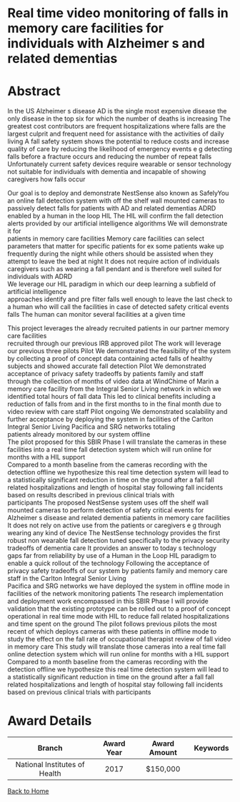 
Real time video monitoring of falls in memory care facilities for individuals with Alzheimer s and related dementias
====================================================================================================================

# Abstract


In the US  Alzheimer s disease  AD  is the single most expensive disease  the only disease in the 
top six for which the number of deaths is increasing  The greatest cost contributors are frequent 
hospitalizations  where falls are the largest culprit  and frequent need for assistance with the 
activities of daily living  A fall safety system shows the potential to reduce costs and increase 
quality of care by reducing the likelihood of emergency events  e g   detecting falls before a 
fracture occurs and reducing the number of repeat falls   Unfortunately  current safety devices 
require wearable or sensor technology not suitable for individuals with dementia and incapable of 
showing caregivers how falls occur 

Our goal is to deploy and demonstrate NestSense  also known as SafelyYou   an online fall detection 
system with off the shelf wall mounted cameras to passively detect falls for patients with AD and 
related dementias  ADRD   enabled by a human in the loop  HIL   The HIL will confirm the fall 
detection alerts provided by our artificial intelligence algorithms  We will demonstrate it for     
patients in    memory care facilities  Memory care facilities can select parameters that matter for 
specific patients  for ex   some patients wake up frequently during the night while others should 
be assisted when they attempt to leave the bed at night  It does not require action of individuals 
  caregivers such as wearing a fall pendant and is therefore well suited for individuals with ADRD  
We leverage our HIL paradigm  in which our deep learning  a subfield of artificial intelligence  
approaches identify and pre filter falls well enough to leave the last check to a human  who will 
call the facilities in case of detected safety critical events  falls   The human can monitor 
several facilities at a given time 

This project leverages the already recruited     patients in our partner    memory care facilities  
recruited through our previous  IRB approved  pilot  The work will leverage our previous three 
pilots 
  Pilot    We demonstrated the feasibility of the system by collecting a proof of concept data 
containing     acted falls of healthy subjects and showed accurate fall detection 
  Pilot    We demonstrated acceptance of privacy safety tradeoffs by patients  family and staff  
through the collection of   months of video data at WindChime of Marin  a memory care facility from 
the Integral Senior Living network  in which we identified   total hours of fall data  This led to 
clinical benefits including a reduction of falls from    and    in the first   months to   in the 
final month  due to video review with care staff 
  Pilot    ongoing   We demonstrated scalability and further acceptance by deploying the system in 
   facilities of the Carlton  Integral Senior Living  Pacifica and SRG networks  totaling     
patients already monitored by our system  offline  
The pilot proposed for this SBIR Phase I will translate the     cameras in these facilities into a 
real time fall detection system which will run online for   months with a      HIL support  
Compared to a   month baseline from the     cameras recording with the detection offline  we 
hypothesize this real time detection system will lead to a statistically significant reduction in 
time on the ground after a fall  fall related hospitalizations  and length of hospital stay 
following fall incidents based on results described in previous clinical trials with      
participants        The proposed NestSense system uses off the shelf wall mounted cameras to perform detection of 
safety critical events for Alzheimer s disease and related dementia patients in memory care 
facilities  It does not rely on active use from the patients or caregivers  e g   through wearing 
any kind of device   The NestSense technology provides the first robust non wearable fall detection 
tuned specifically to the privacy security tradeoffs of dementia care  It provides an answer to 
today s technology gaps  far from      reliability  by use of a Human in the Loop  HIL  paradigm to 
enable a quick rollout of the technology  Following the acceptance of privacy safety tradeoffs of 
our system by patients  family  and memory care staff in the Carlton  Integral Senior Living  
Pacifica and SRG networks  we have deployed the system in offline mode in    facilities of the 
network  monitoring     patients  The research  implementation  and deployment work encompassed in 
this SBIR Phase I will provide validation that the existing prototype can be rolled out to a proof 
of concept  operational in real time mode  with HIL  to reduce fall related hospitalizations and 
time spent on the ground  The pilot follows   previous pilots  the most recent of which deploys 
cameras with these     patients in offline mode to study the effect on the fall rate of 
occupational therapist review of fall video in memory care  This study will translate those cameras 
into a real time fall  online  detection system which will run online for   months with a      HIL 
support  Compared to a   month baseline from the cameras recording with the detection offline  we 
hypothesize this real time detection system will lead to a statistically significant reduction in 
time on the ground after a fall  fall related hospitalizations  and length of hospital stay 
following fall incidents based on previous clinical trials with      participants  

# Award Details

|Branch|Award Year|Award Amount|Keywords|
| :---: | :---: | :---: | :---: |
|National Institutes of Health|2017|$150,000||
  
  


[Back to Home](https://github.com/chrischow/dod_sbir_awards#2372)